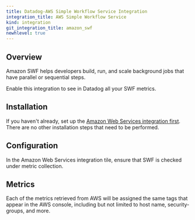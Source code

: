 ```yaml
---
title: Datadog-AWS Simple Workflow Service Integration
integration_title: AWS Simple Workflow Service
kind: integration
git_integration_title: amazon_swf
newhlevel: true
---
```


## Overview

Amazon SWF helps developers build, run, and scale background jobs that have parallel or sequential steps.

Enable this integration to see in Datadog all your SWF metrics.

## Installation

If you haven't already, set up the [Amazon Web Services integration first](/integrations/aws). There are no other installation steps that need to be performed.

## Configuration

In the Amazon Web Services integration tile, ensure that SWF is checked under metric collection.

## Metrics



Each of the metrics retrieved from AWS will be assigned the same tags that appear in the AWS console, including but not limited to host name, security-groups, and more.
